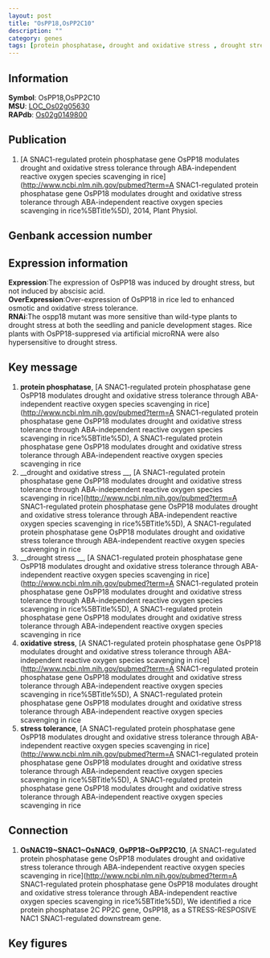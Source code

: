 ```yaml
---
layout: post
title: "OsPP18,OsPP2C10"
description: ""
category: genes
tags: [protein phosphatase, drought and oxidative stress , drought stress , oxidative stress, stress tolerance]
---
```


## Information
__Symbol__: OsPP18,OsPP2C10  
__MSU__: [LOC_Os02g05630](http://rice.plantbiology.msu.edu/cgi-bin/ORF_infopage.cgi?orf=LOC_Os02g05630)  
__RAPdb__: [Os02g0149800](http://rapdb.dna.affrc.go.jp/viewer/gbrowse_details/irgsp1?name=Os02g0149800)  

## Publication
1. [A SNAC1-regulated protein phosphatase gene OsPP18 modulates drought and oxidative stress tolerance through ABA-independent reactive oxygen species scavenging in rice](http://www.ncbi.nlm.nih.gov/pubmed?term=A SNAC1-regulated protein phosphatase gene OsPP18 modulates drought and oxidative stress tolerance through ABA-independent reactive oxygen species scavenging in rice%5BTitle%5D), 2014, Plant Physiol.

## Genbank accession number

## Expression information
__Expression__:The expression of OsPP18 was induced by drought stress, but not induced by abscisic acid.  
__OverExpression__:Over-expression of OsPP18 in rice led to enhanced osmotic and oxidative stress tolerance.   
__RNAi__:The ospp18 mutant was more sensitive than wild-type plants to drought stress at both the seedling and panicle development stages. Rice plants with OsPP18-suppresed via artificial microRNA were also hypersensitive to drought stress.  

## Key message
1. __protein phosphatase__, [A SNAC1-regulated protein phosphatase gene OsPP18 modulates drought and oxidative stress tolerance through ABA-independent reactive oxygen species scavenging in rice](http://www.ncbi.nlm.nih.gov/pubmed?term=A SNAC1-regulated protein phosphatase gene OsPP18 modulates drought and oxidative stress tolerance through ABA-independent reactive oxygen species scavenging in rice%5BTitle%5D), A SNAC1-regulated protein phosphatase gene OsPP18 modulates drought and oxidative stress tolerance through ABA-independent reactive oxygen species scavenging in rice
2. __drought and oxidative stress __, [A SNAC1-regulated protein phosphatase gene OsPP18 modulates drought and oxidative stress tolerance through ABA-independent reactive oxygen species scavenging in rice](http://www.ncbi.nlm.nih.gov/pubmed?term=A SNAC1-regulated protein phosphatase gene OsPP18 modulates drought and oxidative stress tolerance through ABA-independent reactive oxygen species scavenging in rice%5BTitle%5D), A SNAC1-regulated protein phosphatase gene OsPP18 modulates drought and oxidative stress tolerance through ABA-independent reactive oxygen species scavenging in rice
3. __drought stress __, [A SNAC1-regulated protein phosphatase gene OsPP18 modulates drought and oxidative stress tolerance through ABA-independent reactive oxygen species scavenging in rice](http://www.ncbi.nlm.nih.gov/pubmed?term=A SNAC1-regulated protein phosphatase gene OsPP18 modulates drought and oxidative stress tolerance through ABA-independent reactive oxygen species scavenging in rice%5BTitle%5D), A SNAC1-regulated protein phosphatase gene OsPP18 modulates drought and oxidative stress tolerance through ABA-independent reactive oxygen species scavenging in rice
4. __oxidative stress__, [A SNAC1-regulated protein phosphatase gene OsPP18 modulates drought and oxidative stress tolerance through ABA-independent reactive oxygen species scavenging in rice](http://www.ncbi.nlm.nih.gov/pubmed?term=A SNAC1-regulated protein phosphatase gene OsPP18 modulates drought and oxidative stress tolerance through ABA-independent reactive oxygen species scavenging in rice%5BTitle%5D), A SNAC1-regulated protein phosphatase gene OsPP18 modulates drought and oxidative stress tolerance through ABA-independent reactive oxygen species scavenging in rice
5. __stress tolerance__, [A SNAC1-regulated protein phosphatase gene OsPP18 modulates drought and oxidative stress tolerance through ABA-independent reactive oxygen species scavenging in rice](http://www.ncbi.nlm.nih.gov/pubmed?term=A SNAC1-regulated protein phosphatase gene OsPP18 modulates drought and oxidative stress tolerance through ABA-independent reactive oxygen species scavenging in rice%5BTitle%5D), A SNAC1-regulated protein phosphatase gene OsPP18 modulates drought and oxidative stress tolerance through ABA-independent reactive oxygen species scavenging in rice

## Connection
1. __OsNAC19~SNAC1~OsNAC9__, __OsPP18~OsPP2C10__, [A SNAC1-regulated protein phosphatase gene OsPP18 modulates drought and oxidative stress tolerance through ABA-independent reactive oxygen species scavenging in rice](http://www.ncbi.nlm.nih.gov/pubmed?term=A SNAC1-regulated protein phosphatase gene OsPP18 modulates drought and oxidative stress tolerance through ABA-independent reactive oxygen species scavenging in rice%5BTitle%5D), We identified a rice protein phosphatase 2C PP2C gene, OsPP18, as a STRESS-RESPOSIVE NAC1 SNAC1-regulated downstream gene.

## Key figures


